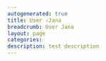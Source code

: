 ```yaml
---
autogenerated: true
title: User ›Jana
breadcrumb: User Jana
layout: page
categories: 
description: test description
---
```


